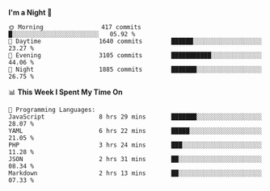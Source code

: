<!--START_SECTION:waka-->
**I'm a Night 🦉** 

```text
🌞 Morning                417 commits         █░░░░░░░░░░░░░░░░░░░░░░░░   05.92 % 
🌆 Daytime                1640 commits        ██████░░░░░░░░░░░░░░░░░░░   23.27 % 
🌃 Evening                3105 commits        ███████████░░░░░░░░░░░░░░   44.06 % 
🌙 Night                  1885 commits        ███████░░░░░░░░░░░░░░░░░░   26.75 % 
```


📊 **This Week I Spent My Time On** 

```text
💬 Programming Languages: 
JavaScript               8 hrs 29 mins       ███████░░░░░░░░░░░░░░░░░░   28.07 % 
YAML                     6 hrs 22 mins       █████░░░░░░░░░░░░░░░░░░░░   21.05 % 
PHP                      3 hrs 24 mins       ███░░░░░░░░░░░░░░░░░░░░░░   11.28 % 
JSON                     2 hrs 31 mins       ██░░░░░░░░░░░░░░░░░░░░░░░   08.34 % 
Markdown                 2 hrs 13 mins       ██░░░░░░░░░░░░░░░░░░░░░░░   07.33 % 
```


<!--END_SECTION:waka-->

